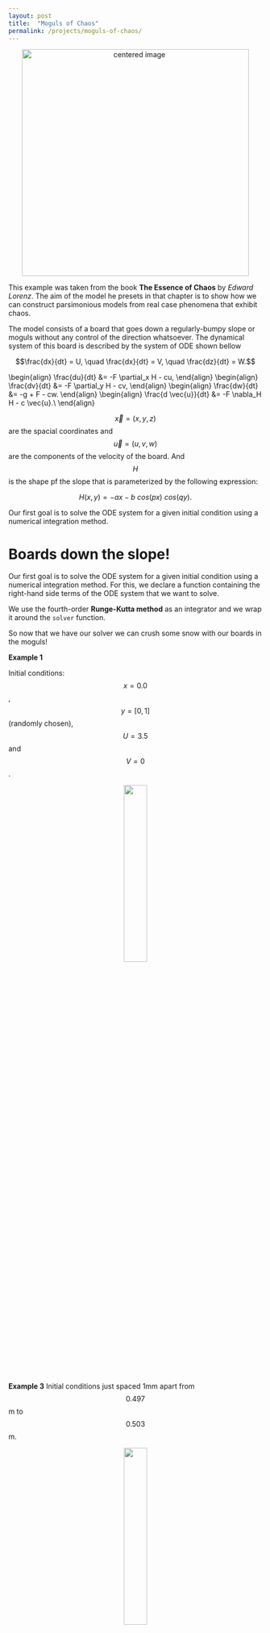 ```yaml
---
layout: post
title:  "Moguls of Chaos"
permalink: /projects/moguls-of-chaos/
---
```


<style>
.aligncenter {
    text-align: center;
}
</style>

<p class="aligncenter">
    <img src="https://external-content.duckduckgo.com/iu/?u=http%3A%2F%2Fwww.independentsportsnews.com%2Fwp-content%2Fuploads%2F2018%2F12%2FFIS-Freestyle-Ski-World-Cup-in-Thaiwoo.jpg&f=1&nofb=1" width = "450" alt="centered image"/>
</p>

This example was taken from the book **The Essence of Chaos** by *Edward Lorenz*. The aim of the model he presets in that chapter is to show how we can construct parsimonious models from real case phenomena that exhibit chaos.

The model consists of a board that goes down a regularly-bumpy slope or moguls without any control of the direction whatsoever. The dynamical system of this board is described by the system of ODE shown bellow

$$\frac{dx}{dt} = U, \quad \frac{dx}{dt} = V, \quad \frac{dz}{dt} = W.$$

\begin{align}
\frac{du}{dt} &= -F \partial_x H - cu,
\end{align}
\begin{align}
\frac{dv}{dt} &= -F \partial_y H - cv,
\end{align}
\begin{align}
\frac{dw}{dt} &= -g + F - cw.
\end{align}
\begin{align}
\frac{d \vec{u}}{dt} &= -F \nabla_H H - c \vec{u}.\\
\end{align}

$$\vec{x} = (x,y,z)$$ are the spacial coordinates and $$\vec{u} = (u,v,w)$$ are the components of the velocity of the board. And $$H$$ is the shape pf the slope that is parameterized by the following expression:

$$H(x,y) = -ax - b \ cos(px) \ cos(qy).$$

Our first goal is to solve the ODE system for a given initial condition using a numerical integration method.

# Boards down the slope!

Our first goal is to solve the ODE system for a given initial condition using a numerical integration method. For this, we declare a function containing the right-hand side terms of the ODE system that we want to solve.

We use the fourth-order **Runge-Kutta method** as an integrator and we wrap it around the `solver` function.

So now that we have our solver we can crush some snow with our boards in the moguls!

**Example 1**

Initial conditions: $$x = 0.0$$, $$y = [0,1]$$ (randomly chosen), $$U = 3.5$$ and $$V = 0$$.

<p class="aligncenter">
<img src="/../assets/projects/moguls_of_chaos/bords_rand.png" width="30%" />
</p>

**Example 3**
Initial conditions just spaced 1mm apart from $$0.497$$m to $$0.503$$m.

<p class="aligncenter">
<img src="/../assets/projects/moguls_of_chaos/boards_1mm.png" width="30%" />
</p>


The above shows that the system is sensitive to initial conditions but we would like to explore further the dynamics of the system. One of the techniques for exploring the dynamics of the system is by plotting the phase space and see how the system behaves. The only problem is that for this system, there are 4 variables, which means that the phase space of the system lives in a four-dimensional space, which is not possible for us to visualize. We need to do some modifications to our board to reduce the dimensions of our system.

# Sleds down the slope!

To reduce the dimensions of our system, we can make the downslope velocity to be constants, or in the real world, by equipping our board with some brakes and an engine so it can maintain a constant velocity while going down the pits or up the bumps. In a mathematical sense, we say that $$\partial_t U = 0$$.

<p class="aligncenter">
<img src="/../assets/projects/moguls_of_chaos/sleds.png" width="30%" />
</p>


Initial conditions $$x = 0$$ m, $$y = [0, 0.1]$$ m, $$v = 2$$ m/s and $$u = 3.5$$ m/s.

We see that the system behaves chaotically even though the downslope speed is maintained.

# Sleds and strange attractors

Now our system has 3 variables, which will allow us to plot its phase space. The only problem now is that the system is no compact because $$x$$ and $$y$$ can grow or decrease infinitely. Although, the cross slope velocity $$v$$ is bounded between $$-5$$ m/s and $$5$$ m/s, because of friction.

A way to do this is reducing the slope to be $$x \in [-5, 5]$$ m and $$y \in [-2, 2]$$ m, and set the boundaries to be periodic. This way, we will be able to compact the position of the sled without altering the physics of the system.

We can see how the sled goes out of the domain and re-enters at the opposite side.

The main interest of this is to build a strange attractor. For this, we set a ensemble of sled all starting from $$x = 0$$m, but with random $$y$$ and cross slope velocities $$v$$, with $$u$$ set to 3.5m.

**Ten thousand sleds going down the slope!**

<p class="aligncenter">
<img src="/../assets/projects/moguls_of_chaos/b_05.gif" width="50%" />
</p>


# Routes from Chaos

<p class="aligncenter">
<img src="/../assets/projects/moguls_of_chaos/b_01.gif" width="33%" />
<img src="/../assets/projects/moguls_of_chaos/b_02.gif" width="33%" />
<img src="/../assets/projects/moguls_of_chaos/b_05.gif" width="33%" />
<img src="/../assets/projects/moguls_of_chaos/b_06.gif" width="33%" />
</p>

Now we see that the attractor changes if we change the height of the bumps in the slope, the parameter $$b$$. Especially, we can think that when $$b = 0$$ m, the sled will follow straight lines, which are non-chaotic, and as we increase $$b$$ these trajectories will transition to chaotic ones.

A practical way of visualizing this is by a bifurcation diagram, in which we plot the state of the system according to a parameter that drives the system.

In the sled case, we can use the local maximum cross slope velocity, deleting the transient states, to visualize were the sled has a periodic behavior or a chaotic one

We can see that there is axial symmetry concerning $$V = 0$$ m/s. This means that the bifurcation diagram can be drawn in either the negative side of the velocities or the positive side, creating regions without a point in the lower and upper part.

We can correct this is we consider only the cross slope speed, i.e. take the absolute value of $$V$$.

![](/../assets/projects/moguls_of_chaos/bifurcation_diagram_speed.png)

# References

- Lorenz, Edward N. *The Essence of Chaos*. Univ. of Washington Press, 1993.

